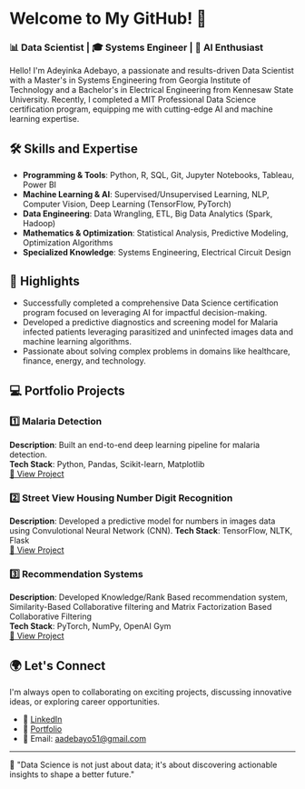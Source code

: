 # Welcome to My GitHub! 👋

### 📊 Data Scientist | 🎓 Systems Engineer | 🤖 AI Enthusiast

Hello! I'm Adeyinka Adebayo, a passionate and results-driven Data Scientist with a Master's in Systems Engineering from Georgia Institute of Technology and a Bachelor's in Electrical Engineering from Kennesaw State University. Recently, I completed a MIT Professional Data Science certification program, equipping me with cutting-edge AI and machine learning expertise.

## 🛠️ Skills and Expertise

- **Programming & Tools**: Python, R, SQL, Git, Jupyter Notebooks, Tableau, Power BI  
- **Machine Learning & AI**: Supervised/Unsupervised Learning, NLP, Computer Vision, Deep Learning (TensorFlow, PyTorch)  
- **Data Engineering**: Data Wrangling, ETL, Big Data Analytics (Spark, Hadoop)  
- **Mathematics & Optimization**: Statistical Analysis, Predictive Modeling, Optimization Algorithms  
- **Specialized Knowledge**: Systems Engineering, Electrical Circuit Design  

## 🌟 Highlights

- Successfully completed a comprehensive Data Science certification program focused on leveraging AI for impactful decision-making.  
- Developed a predictive diagnostics and screening model for Malaria infected patients leveraging parasitized and uninfected images data and machine learning algorithms. 
- Passionate about solving complex problems in domains like healthcare, finance, energy, and technology.

## 💻 Portfolio Projects

### 1️⃣ Malaria Detection
**Description**: Built an end-to-end deep learning pipeline for malaria detection.  
**Tech Stack**: Python, Pandas, Scikit-learn, Matplotlib  
[🔗 View Project](#)

### 2️⃣ Street View Housing Number Digit Recognition
**Description**: Developed a predictive model for numbers in images data using Convulotional Neural Network (CNN).
**Tech Stack**: TensorFlow, NLTK, Flask  
[🔗 View Project](#)

### 3️⃣ Recommendation Systems
**Description**: Developed Knowledge/Rank Based recommendation system, Similarity-Based Collaborative filtering and Matrix Factorization Based Collaborative Filtering  
**Tech Stack**: PyTorch, NumPy, OpenAI Gym  
[🔗 View Project](https://drive.google.com/file/d/1YHdrYpUCRh4_drs2mxeQeEqa2QmH69fc/view?usp=sharing)

## 🌍 Let's Connect

I'm always open to collaborating on exciting projects, discussing innovative ideas, or exploring career opportunities.  

- 💼 [LinkedIn](https://www.linkedin.com/in/your-profile)  
- 📂 [Portfolio](https://yourportfolio.com)  
- 📧 Email: aadebayo51@gmail.com 

---

🚀 "Data Science is not just about data; it's about discovering actionable insights to shape a better future."
